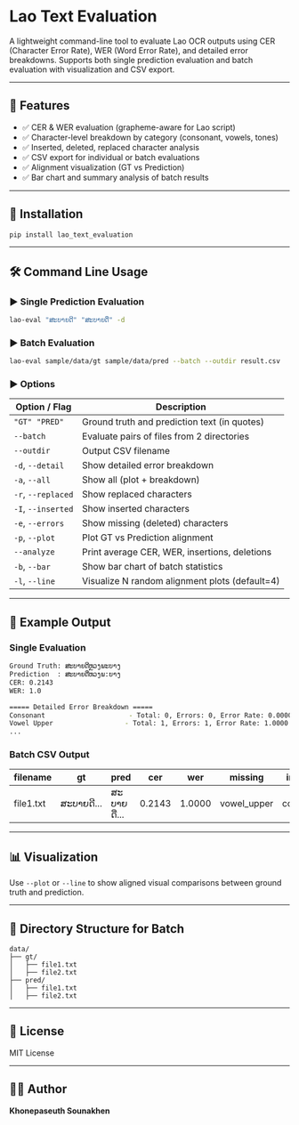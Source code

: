 # Lao Text Evaluation

A lightweight command-line tool to evaluate Lao OCR outputs using CER (Character Error Rate), WER (Word Error Rate), and detailed error breakdowns. Supports both single prediction evaluation and batch evaluation with visualization and CSV export.

---

## 📌 Features

- ✅ CER & WER evaluation (grapheme-aware for Lao script)
- ✅ Character-level breakdown by category (consonant, vowels, tones)
- ✅ Inserted, deleted, replaced character analysis
- ✅ CSV export for individual or batch evaluations
- ✅ Alignment visualization (GT vs Prediction)
- ✅ Bar chart and summary analysis of batch results

---

## 🚀 Installation

```bash
pip install lao_text_evaluation
```

---

## 🛠️ Command Line Usage

### ▶️ Single Prediction Evaluation

```bash
lao-eval "ສະບາຍດີ" "ສະບາຍດື" -d
```

### ▶️ Batch Evaluation

```bash
lao-eval sample/data/gt sample/data/pred --batch --outdir result.csv
```

### ▶️ Options

| Option / Flag       | Description                                      |
|---------------------|--------------------------------------------------|
| `"GT" "PRED"`       | Ground truth and prediction text (in quotes)     |
| `--batch`           | Evaluate pairs of files from 2 directories       |
| `--outdir`          | Output CSV filename                              |
| `-d`, `--detail`    | Show detailed error breakdown                    |
| `-a`, `--all`       | Show all (plot + breakdown)                      |
| `-r`, `--replaced`  | Show replaced characters                         |
| `-I`, `--inserted`  | Show inserted characters                         |
| `-e`, `--errors`    | Show missing (deleted) characters                |
| `-p`, `--plot`      | Plot GT vs Prediction alignment                  |
| `--analyze`         | Print average CER, WER, insertions, deletions    |
| `-b`, `--bar`       | Show bar chart of batch statistics               |
| `-l`, `--line`      | Visualize N random alignment plots (default=4)   |

---

## 🧪 Example Output

### Single Evaluation

```bash
Ground Truth: ສະບາຍດີຫຼວງພະບາງ
Prediction  : ສະບາຍດືຫວງພ:ບາງ
CER: 0.2143
WER: 1.0

===== Detailed Error Breakdown =====
Consonant                     - Total: 0, Errors: 0, Error Rate: 0.0000
Vowel Upper                  - Total: 1, Errors: 1, Error Rate: 1.0000
...
```

### Batch CSV Output

| filename    | gt               | pred             | cer   | wer   | missing     | inserted   | replacements     |
|-------------|------------------|------------------|--------|--------|-------------|------------|------------------|
| file1.txt   | ສະບາຍດີ...       | ສະບາຍດື...       | 0.2143 | 1.0000 | vowel_upper | consonant | ີ→ື, ະ→:        |

---

## 📊 Visualization

Use `--plot` or `--line` to show aligned visual comparisons between ground truth and prediction.

---

## 📂 Directory Structure for Batch

```
data/
├── gt/
│   ├── file1.txt
│   ├── file2.txt
├── pred/
│   ├── file1.txt
│   ├── file2.txt
```

---

## 📄 License

MIT License

---

## 👨‍💻 Author

**Khonepaseuth Sounakhen**
